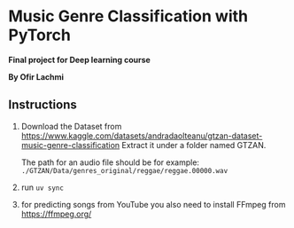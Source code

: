 # Music Genre Classification with PyTorch

**Final project for Deep learning course**

**By Ofir Lachmi**

## Instructions

1. Download the Dataset from https://www.kaggle.com/datasets/andradaolteanu/gtzan-dataset-music-genre-classification
Extract it under a folder named GTZAN.

    The path for an audio file should be for example:
    `./GTZAN/Data/genres_original/reggae/reggae.00000.wav`


2. run `uv sync`

3. for predicting songs from YouTube you also need to install FFmpeg from https://ffmpeg.org/

